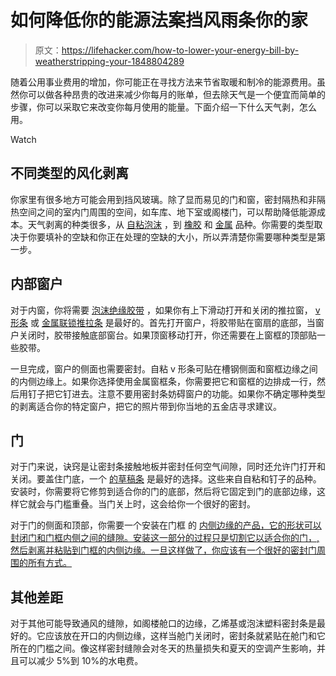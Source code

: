 # 如何降低你的能源法案挡风雨条你的家

> 原文：<https://lifehacker.com/how-to-lower-your-energy-bill-by-weatherstripping-your-1848804289>

随着公用事业费用的增加，你可能正在寻找方法来节省取暖和制冷的能源费用。虽然你可以做各种昂贵的改进来减少你每月的账单，但去除天气是一个便宜而简单的步骤，你可以采取它来改变你每月使用的能量。下面介绍一下什么天气剥，怎么用。

Watch

## 不同类型的风化剥离

你家里有很多地方可能会用到挡风玻璃。除了显而易见的门和窗，密封隔热和非隔热空间之间的室内门周围的空间，如车库、地下室或阁楼门，可以帮助降低能源成本。天气剥离的种类很多，从 [自粘泡沫](https://www.lowes.com/pd/M-D-17-ft-x-3-8-in-Gray-Window-Seal-Foam-Window-Weatherstrip/1096043) ，到 [橡胶](https://www.homedepot.com/p/Duck-3-8-in-x-1-41-in-Large-Gap-Seal-Weatherstrip-282433/301291127?source=shoppingads&locale=en-US) 和 [金属](https://www.shelllumber.com/m-d-building-products-52000-weather-seal-bronze-17ft.html?feed=Froogle&srsltid=AWLEVJz1QMvq-7m5h8cXIJKWC-njFUoI8PcEgfuHU_ywvltW2q36GNxui0g) 品种。你需要的类型取决于你要填补的空缺和你正在处理的空缺的大小，所以弄清楚你需要哪种类型是第一步。

## 内部窗户

对于内窗，你将需要 [泡沫绝缘胶带](https://www.target.com/p/stockroom-plus-window-weather-stripping-tape-2-x-3-8-inch-thick-black-foam-seal-6-5-ft/-/A-84190217?ref=tgt_adv_XS000000&AFID=google_pla_df_free_online&CPNG=storefront&adgroup=85-4) ，如果你有上下滑动打开和关闭的推拉窗， [v 形条](https://www.tmhardware.com/Kerf-Weatherstripping-Q-Lon-urethane-foam-.625-V-Shaped-Seal.html) 或 [金属联锁推拉条](https://www.tmhardware.com/Metal-Weatherstripping-Double-Hung-Wood-Windows-for-Upper-Sash-Jambs.html) 是最好的。首先打开窗户，将胶带贴在窗扇的底部，当窗户关闭时，胶带接触底部窗台。如果顶窗移动打开，你还需要在上窗框的顶部贴一些胶带。

一旦完成，窗户的侧面也需要密封。自粘 v 形条可贴在槽钢侧面和窗框边缘之间的内侧边缘上。如果你选择使用金属窗框条，你需要把它和窗框的边排成一行，然后用钉子把它钉进去。注意不要用密封条妨碍窗户的功能。如果你不确定哪种类型的剥离适合你的特定窗户，把它的照片带到你当地的五金店寻求建议。

## 门

对于门来说，诀窍是让密封条接触地板并密封任何空气间隙，同时还允许门打开和关闭。要盖住门底，一个 [的草稿条](https://www.sears.com/alpha-living-ish09-m810405mn-alpha-living-cast-iron/p-A075273608?sid=ISxMP3xSOxGGxDTxSURF) 是最好的选择。这些来自自粘和钉子的品种。安装时，你需要将它修剪到适合你的门的底部，然后将它固定到门的底部边缘，这样它就会与门槛重叠。当门关上时，这会给你一个很好的密封。

对于门的侧面和顶部，你需要一个安装在门框 的 [内侧边缘的产品，它的形状可以封闭门和门框内侧之间的缝隙。安装这一部分的过程只是切割它以适合你的门，,然后剥离并粘贴到门框的内侧边缘。一旦这样做了，你应该有一个很好的密封门周围的所有方式。](https://www.homedepot.com/p/M-D-Building-Products-42-in-Brown-Cinch-Door-Seal-Top-and-Sides-5-Piece-43305/203584940?source=shoppingads&locale=en-US)

## 其他差距

对于其他可能导致通风的缝隙，如阁楼舱口的边缘，乙烯基或泡沫塑料密封条是最好的。它应该放在开口的内侧边缘，这样当舱门关闭时，密封条就紧贴在舱门和它所在的门槛之间。像这样密封缝隙会对冬天的热量损失和夏天的空调产生影响，并且可以减少 5%到 10%的水电费。